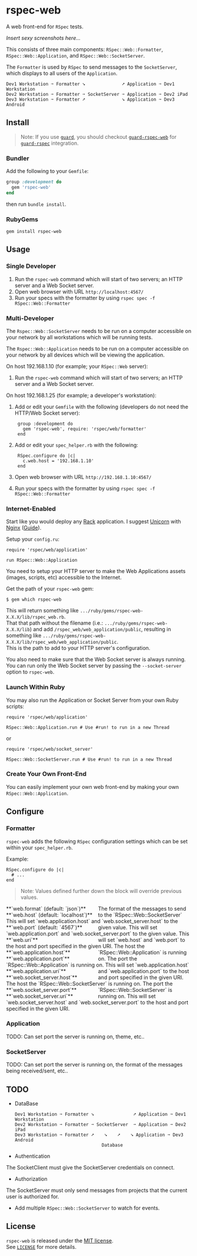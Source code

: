 # rspec-web

A web front-end for `RSpec` tests.

*Insert sexy screenshots here...*

This consists of three main components: `RSpec::Web::Formatter`, `RSpec::Web::Application`, and `RSpec::Web::SocketServer`.

The `Formatter` is used by `RSpec` to send messages to the `SocketServer`, which displays to all users of the `Application`.

    Dev1 Workstation ➙ Formatter ➘              ➚ Application ➙ Dev1 Workstation
    Dev2 Workstation ➙ Formatter ➙ SocketServer ➙ Application ➙ Dev2 iPad
    Dev3 Workstation ➙ Formatter ➚              ➘ Application ➙ Dev3 Android

## Install

> Note:  If you use [`guard`](https://github.com/guard/guard), you should checkout [`guard-rspec-web`](https://github.com/c00lryguy/guard-rspec-web) for [`guard-rspec`](https://github.com/guard/guard-rspec) integration.

### Bundler

Add the following to your `Gemfile`:

```ruby
group :development do
  gem 'rspec-web'
end
```

then run `bundle install`.

### RubyGems

    gem install rspec-web

## Usage

### Single Developer

1. Run the `rspec-web` command which will start of two servers; an HTTP server and a Web Socket server.
2. Open web browser with URL `http://localhost:4567/`
3. Run your specs with the formatter by using `rspec spec -f RSpec::Web::Formatter`

### Multi-Developer

The `Rspec::Web::SocketServer` needs to be run on a computer accessible on your network by all workstations
which will be running tests.

The `Rspec::Web::Application` needs to be run on a computer accessible on your network by all devices
which will be viewing the application.

On host 192.168.1.10 (for example; your `RSpec::Web` server):

1. Run the `rspec-web` command which will start of two servers; an HTTP server and a Web Socket server.

On host 192.168.1.25 (for example; a developer's workstation):

1. Add or edit your `Gemfile` with the following (developers do not need the HTTP/Web Socket server):

        group :development do
          gem 'rspec-web', require: 'rspec/web/formatter'
        end

2. Add or edit your `spec_helper.rb` with the following:

        RSpec.configure do |c|
          c.web.host = '192.168.1.10'
        end

3. Open web browser with URL `http://192.168.1.10:4567/`
4. Run your specs with the formatter by using `rspec spec -f RSpec::Web::Formatter`

### Internet-Enabled

Start like you would deploy any [Rack](http://rack.github.com) application. I suggest [Unicorn](http://unicorn.bogomips.org) with [Nginx](http://nginx.org) ([Guide](http://recipes.sinatrarb.com/p/deployment/nginx_proxied_to_unicorn)).

Setup your `config.ru`:

    require 'rspec/web/application'
    
    run RSpec::Web::Application

You need to setup your HTTP server to make the Web Applications assets (images, scripts, etc) accessible to the Internet.

Get the path of your `rspec-web` gem:

    $ gem which rspec-web

This will return something like `.../ruby/gems/rspec-web-X.X.X/lib/rspec_web.rb`.  
That that path without the filename (i.e.: `.../ruby/gems/rspec-web-X.X.X/lib`) and add `/rspec_web/web_application/public`,
resulting in something like `.../ruby/gems/rspec-web-X.X.X/lib/rspec_web/web_application/public`.  
This is the path to add to your HTTP server's configuration.

You also need to make sure that the Web Socket server is always running.  
You can run only the Web Socket server by passing the `--socket-server` option to `rspec-web`.

### Launch Within Ruby

You may also run the Application or Socket Server from your own Ruby scripts:

    require 'rspec/web/application'
    
    RSpec::Web::Application.run # Use #run! to run in a new Thread

or

    require 'rspec/web/socket_server'
    
    RSpec::Web::SocketServer.run # Use #run! to run in a new Thread

### Create Your Own Front-End

You can easily implement your own web front-end by making your own `RSpec::Web::Application`.

## Configure

### Formatter

`rspec-web` adds the following `RSpec` configuration settings which can be set within your `spec_helper.rb`.

Example:

    RSpec.configure do |c|
      # ...
    end

> Note:  Values defined further down the block will override previous values.

<div style='width: 250px; float: left;'>**`web.format` (default: `json`)**</div>    The format of the messages to send to the `RSpec::Web::SocketServer`
<div style='width: 250px; float: left;'>**`web.host` (default: `localhost`)**</div> This will set `web.application.host` and `web.socket_server.host` to the given value.  
<div style='width: 250px; float: left;'>**`web.port` (default: `4567`)**</div>      This will set `web.application.port` and `web.socket_server.port` to the given value.  
<div style='width: 250px; float: left;'>**`web.uri`**</div>                         This will set `web.host` and `web.port` to the host and port specified in the given URI.  
<div style='width: 250px; float: left;'>**`web.application.host`**</div>            The host the `RSpec::Web::Application` is running on.  
<div style='width: 250px; float: left;'>**`web.application.port`**</div>            The port the `RSpec::Web::Application` is running on.  
<div style='width: 250px; float: left;'>**`web.application.uri`**</div>             This will set `web.application.host` and `web.application.port` to the host and port specified in the given URI.  
<div style='width: 250px; float: left;'>**`web.socket_server.host`**</div>          The host the `RSpec::Web::SocketServer` is running on.  
<div style='width: 250px; float: left;'>**`web.socket_server.port`**</div>          The port the `RSpec::Web::SocketServer` is running on.  
<div style='width: 250px; float: left;'>**`web.socket_server.uri`**</div>           This will set `web.socket_server.host` and `web.socket_server.port` to the host and port specified in the given URI.

### Application

TODO: Can set port the server is running on, theme, etc..

### SocketServer

TODO: Can set port the server is running on, the format of the messages being received/sent, etc..

### 

## TODO

  * DataBase

        Dev1 Workstation ➙ Formatter ➘               ➚ Application ➙ Dev1 Workstation
        Dev2 Workstation ➙ Formatter ➙ SocketServer  ➙ Application ➙ Dev2 iPad
        Dev3 Workstation ➙ Formatter ➚    ➘    ➚    ➘ Application ➙ Dev3 Android
                                         Database

  * Authentication
  
  The SocketClient must give the SocketServer credentials on connect.
  
  * Authorization
  
  The SocketServer must only send messages from projects that the current user is authorized for.
  
  * Add multiple `RSpec::Web::SocketServer` to watch for events.

## License

`rspec-web` is released under the [MIT license](http://www.opensource.org/licenses/MIT).  
See [`LICENSE`](https://github.com/c00lryguy/rspec-web/blob/master/LICENSE) for more details.